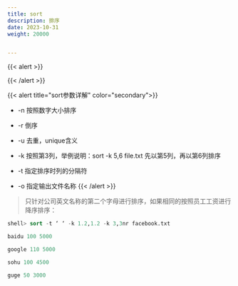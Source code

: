 ```yaml
---
title: sort
description: 排序
date: 2023-10-31
weight: 20000


---
```

<style>
th, td {
  border: 1px solid rgb(190, 190, 190);
}
</style>
{{< alert >}}

{{< /alert >}}


{{< alert title="sort参数详解" color="secondary">}}
- -n    按照数字大小排序

- -r    倒序

- -u    去重，unique含义

- -k    按照第3列，举例说明：sort -k 5,6 file.txt  先以第5列，再以第6列排序

- -t    指定排序时列的分隔符

- -o    指定输出文件名称
{{< /alert >}}

> 只针对公司英文名称的第二个字母进行排序，如果相同的按照员工工资进行降序排序：
```sql
shell> sort -t ‘ ‘ -k 1.2,1.2 -k 3,3nr facebook.txt

baidu 100 5000

google 110 5000

sohu 100 4500

guge 50 3000
```



